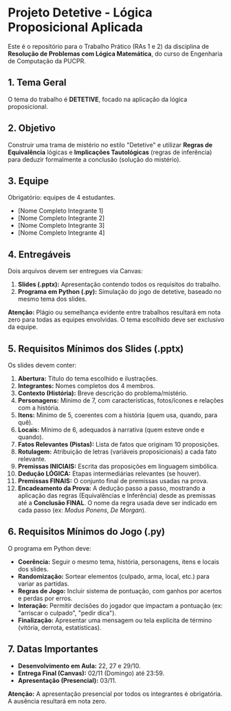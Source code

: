 # Projeto Detetive - Lógica Proposicional Aplicada

Este é o repositório para o Trabalho Prático (RAs 1 e 2) da disciplina de **Resolução de Problemas com Lógica Matemática**, do curso de Engenharia de Computação da PUCPR.

## 1. Tema Geral

O tema do trabalho é **DETETIVE**, focado na aplicação da lógica proposicional.

## 2. Objetivo

Construir uma trama de mistério no estilo "Detetive" e utilizar **Regras de Equivalência** lógicas e **Implicações Tautológicas** (regras de inferência) para deduzir formalmente a conclusão (solução do mistério).

## 3. Equipe

Obrigatório: equipes de 4 estudantes.

* [Nome Completo Integrante 1]
* [Nome Completo Integrante 2]
* [Nome Completo Integrante 3]
* [Nome Completo Integrante 4]

## 4. Entregáveis

Dois arquivos devem ser entregues via Canvas:

1.  **Slides (.pptx):** Apresentação contendo todos os requisitos do trabalho.
2.  **Programa em Python (.py):** Simulação do jogo de detetive, baseado no mesmo tema dos slides.

**Atenção:** Plágio ou semelhança evidente entre trabalhos resultará em nota zero para todas as equipes envolvidas. O tema escolhido deve ser exclusivo da equipe.

## 5. Requisitos Mínimos dos Slides (.pptx)

Os slides devem conter:

1.  **Abertura:** Título do tema escolhido e ilustrações.
2.  **Integrantes:** Nomes completos dos 4 membros.
3.  **Contexto (História):** Breve descrição do problema/mistério.
4.  **Personagens:** Mínimo de 7, com características, fotos/ícones e relações com a história.
5.  **Itens:** Mínimo de 5, coerentes com a história (quem usa, quando, para quê).
6.  **Locais:** Mínimo de 6, adequados à narrativa (quem esteve onde e quando).
7.  **Fatos Relevantes (Pistas):** Lista de fatos que originam 10 proposições.
8.  **Rotulagem:** Atribuição de letras (variáveis proposicionais) a cada fato relevante.
9.  **Premissas INICIAIS:** Escrita das proposições em linguagem simbólica.
10. **Dedução LÓGICA:** Etapas intermediárias relevantes (se houver).
11. **Premissas FINAIS:** O conjunto final de premissas usadas na prova.
12. **Encadeamento da Prova:** A dedução passo a passo, mostrando a aplicação das regras (Equivalências e Inferência) desde as premissas até a **Conclusão FINAL**. O nome da regra usada deve ser indicado em cada passo (ex: *Modus Ponens*, *De Morgan*).

## 6. Requisitos Mínimos do Jogo (.py)

O programa em Python deve:

* **Coerência:** Seguir o mesmo tema, história, personagens, itens e locais dos slides.
* **Randomização:** Sortear elementos (culpado, arma, local, etc.) para variar as partidas.
* **Regras de Jogo:** Incluir sistema de pontuação, com ganhos por acertos e perdas por erros.
* **Interação:** Permitir decisões do jogador que impactam a pontuação (ex: "arriscar o culpado", "pedir dica").
* **Finalização:** Apresentar uma mensagem ou tela explícita de término (vitória, derrota, estatísticas).

## 7. Datas Importantes

* **Desenvolvimento em Aula:** 22, 27 e 29/10.
* **Entrega Final (Canvas):** 02/11 (Domingo) até 23:59.
* **Apresentação (Presencial):** 03/11.

**Atenção:** A apresentação presencial por todos os integrantes é obrigatória. A ausência resultará em nota zero.